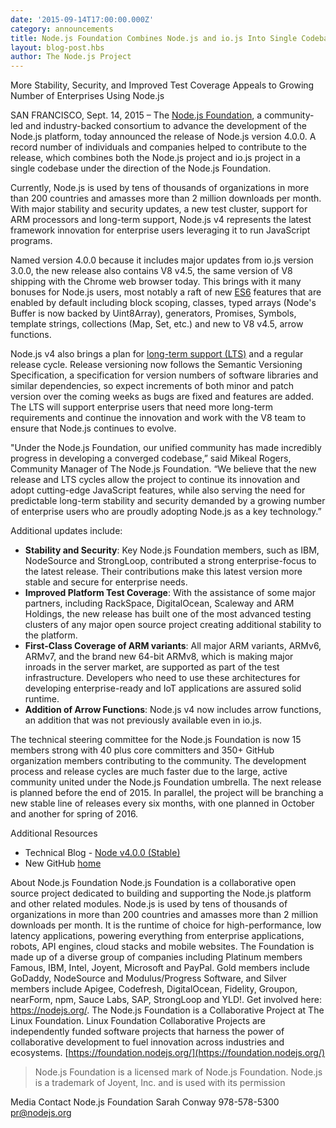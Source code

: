 ```yaml
---
date: '2015-09-14T17:00:00.000Z'
category: announcements
title: Node.js Foundation Combines Node.js and io.js Into Single Codebase in New Release
layout: blog-post.hbs
author: The Node.js Project
---
```


More Stability, Security, and Improved Test Coverage Appeals to Growing Number of Enterprises Using Node.js

SAN FRANCISCO, Sept. 14, 2015 – The [Node.js Foundation](https://foundation.nodejs.org/), a community-led and industry-backed consortium to advance the development of the Node.js platform, today announced the release of Node.js version 4.0.0. A record number of individuals and companies helped to contribute to the release, which combines both the Node.js project and io.js project in a single codebase under the direction of the Node.js Foundation.

Currently, Node.js is used by tens of thousands of organizations in more than 200 countries and amasses more than 2 million downloads per month. With major stability and security updates, a new test cluster, support for ARM processors and long-term support, Node.js v4 represents the latest framework innovation for enterprise users leveraging it to run JavaScript programs.

Named version 4.0.0 because it includes major updates from io.js version 3.0.0, the new release also contains V8 v4.5, the same version of V8 shipping with the Chrome web browser today. This brings with it many bonuses for Node.js users, most notably a raft of new [ES6](/docs/es6/) features that are enabled by default including block scoping, classes, typed arrays (Node's Buffer is now backed by Uint8Array), generators, Promises, Symbols, template strings, collections (Map, Set, etc.) and new to V8 v4.5, arrow functions.

Node.js v4 also brings a plan for [long-term support (LTS)](https://github.com/nodejs/LTS/) and a regular release cycle. Release versioning now follows the Semantic Versioning Specification, a specification for version numbers of software libraries and similar dependencies, so expect increments of both minor and patch version over the coming weeks as bugs are fixed and features are added. The LTS will support enterprise users that need more long-term requirements and continue the innovation and work with the V8 team to ensure that Node.js continues to evolve.

"Under the Node.js Foundation, our unified community has made incredibly progress in developing a converged codebase,” said Mikeal Rogers, Community Manager of The Node.js Foundation. “We believe that the new release and LTS cycles allow the project to continue its innovation and adopt cutting-edge JavaScript features, while also serving the need for predictable long-term stability and security demanded by a growing number of enterprise users who are proudly adopting Node.js as a key technology.”

Additional updates include:

- **Stability and Security**: Key Node.js Foundation members, such as IBM, NodeSource and StrongLoop, contributed a strong enterprise-focus to the latest release. Their contributions make this latest version more stable and secure for enterprise needs.
- **Improved Platform Test Coverage**: With the assistance of some major partners, including RackSpace, DigitalOcean, Scaleway and ARM Holdings, the new release has built one of the most advanced testing clusters of any major open source project creating additional stability to the platform.
- **First-Class Coverage of ARM variants**: All major ARM variants, ARMv6, ARMv7, and the brand new 64-bit ARMv8, which is making major inroads in the server market, are supported as part of the test infrastructure. Developers who need to use these architectures for developing enterprise-ready and IoT applications are assured solid runtime.
- **Addition of Arrow Functions**: Node.js v4 now includes arrow functions, an addition that was not previously available even in io.js.

The technical steering committee for the Node.js Foundation is now 15 members strong with 40 plus core committers and 350+ GitHub organization members contributing to the community. The development process and release cycles are much faster due to the large, active community united under the Node.js Foundation umbrella. The next release is planned before the end of 2015. In parallel, the project will be branching a new stable line of releases every six months, with one planned in October and another for spring of 2016.

Additional Resources

- Technical Blog - [Node v4.0.0 (Stable)](/blog/release/v4.0.0/)
- New GitHub [home](https://github.com/nodejs/node)

About Node.js Foundation
Node.js Foundation is a collaborative open source project dedicated to building and supporting the Node.js platform and other related modules. Node.js is used by tens of thousands of organizations in more than 200 countries and amasses more than 2 million downloads per month. It is the runtime of choice for high-performance, low latency applications, powering everything from enterprise applications, robots, API engines, cloud stacks and mobile websites. The Foundation is made up of a diverse group of companies including Platinum members Famous, IBM, Intel, Joyent, Microsoft and PayPal. Gold members include GoDaddy, NodeSource and Modulus/Progress Software, and Silver members include Apigee, Codefresh, DigitalOcean, Fidelity, Groupon, nearForm, npm, Sauce Labs, SAP, StrongLoop and YLD!. Get involved here: <https://nodejs.org/>.
The Node.js Foundation is a Collaborative Project at The Linux Foundation. Linux Foundation Collaborative Projects are independently funded software projects that harness the power of collaborative development to fuel innovation across industries and ecosystems. [https://foundation.nodejs.org/](https://foundation.nodejs.org/)

> Node.js Foundation is a licensed mark of Node.js Foundation. Node.js is a trademark of Joyent, Inc. and is used with its permission

Media Contact
Node.js Foundation
Sarah Conway
978-578-5300
pr@nodejs.org
